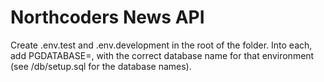 # Northcoders News API

Create .env.test and .env.development in the root of the folder. Into each, add PGDATABASE=, with the correct database name for that environment (see /db/setup.sql for the database names).
